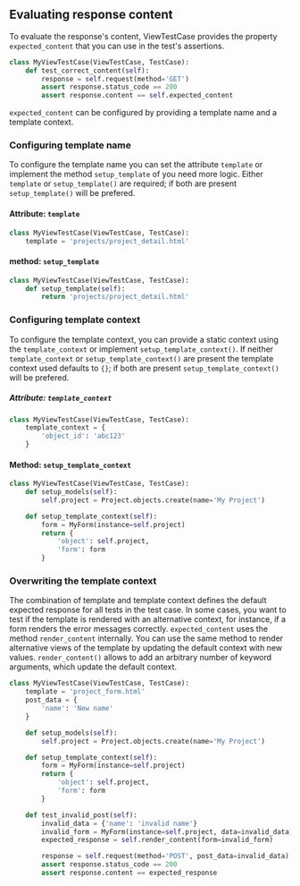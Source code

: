 ## Evaluating response content

To evaluate the response's content, ViewTestCase provides the property `expected_content` that you can use in the test's assertions.

```python
class MyViewTestCase(ViewTestCase, TestCase):
    def test_correct_content(self):
        response = self.request(method='GET')
        assert response.status_code == 200
        assert response.content == self.expected_content
```

`expected_content` can be configured by providing a template name and a template context.

### Configuring template name

To configure the template name you can set the attribute `template` or implement the method `setup_template` of you need more logic. Either `template` or `setup_template()` are required; if both are present `setup_template()` will be prefered. 

#### Attribute: `template`

```python
class MyViewTestCase(ViewTestCase, TestCase):
    template = 'projects/project_detail.html'
```

#### method: `setup_template`

```python
class MyViewTestCase(ViewTestCase, TestCase):
    def setup_template(self):
        return 'projects/project_detail.html'
```

### Configuring template context

To configure the template context, you can provide a static context using the `template_context` or implement `setup_template_context()`. If neither `template_context` or `setup_template_context()` are present the template context used defaults to `{}`; if both are present `setup_template_context()` will be prefered. 

##### Attribute: `template_context`

```python
class MyViewTestCase(ViewTestCase, TestCase):
    template_context = {
        'object_id': 'abc123'
    }
```

#### Method: `setup_template_context`

```python
class MyViewTestCase(ViewTestCase, TestCase):
    def setup_models(self):
        self.project = Project.objects.create(name='My Project')

    def setup_template_context(self):
        form = MyForm(instance=self.project)
        return {
            'object': self.project,
            'form': form
        }
```

### Overwriting the template context

The combination of template and template context defines the default expected response for all tests in the test case. In some cases, you want to test if the template is rendered with an alternative context, for instance, if a form renders the error messages correctly. `expected_content` uses the method `render_content` internally. You can use the same method to render alternative views of the template by updating the default context with new values. `render_content()` allows to add an arbitrary number of keyword arguments, which update the default context.

```python
class MyViewTestCase(ViewTestCase, TestCase):
    template = 'project_form.html'
    post_data = {
        'name': 'New name'
    }

    def setup_models(self):
        self.project = Project.objects.create(name='My Project')

    def setup_template_context(self):
        form = MyForm(instance=self.project)
        return {
            'object': self.project,
            'form': form
        }

    def test_invalid_post(self):
        invalid_data = {'name': 'invalid name'}
        invalid_form = MyForm(instance=self.project, data=invalid_data)
        expected_response = self.render_content(form=invalid_form)

        response = self.request(method='POST', post_data=invalid_data)
        assert response.status_code == 200
        assert response.content == expected_response
```
